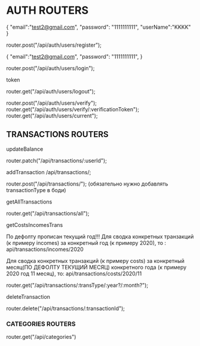 # AUTH ROUTERS

{
"email":"test2@gmail.com",
"password": "1111111111",
"userName":"KKKK"
}

router.post("/api/auth/users/register");

{
"email":"test2@gmail.com",
"password": "1111111111",
}

router.post("/api/auth/users/login");

token

router.get("/api/auth/users/logout");

router.post("/api/auth/users/verify");
router.get("/api/auth/users/verify/:verificationToken");
router.get("/api/auth/users/current");

## TRANSACTIONS ROUTERS

updateBalance

router.patch("/api/transactions/:userId");

addTransaction
/api/transactions/;

router.post("/api/transactions/");
(обязательно нужно добавлять transactionType в боди)

getAllTransactions

router.get("/api/transactions/all");

getCostsIncomesTrans

По дефолту прописан текущий год!!!
Для сводка конкретных транзакций (к примеру incomes) за конкретный год (к примеру 2020), то :
api/transactions/incomes/2020

Для сводка конкретных транзакций (к примеру costs) за конкретный месяц(ПО ДЕФОЛТУ ТЕКУЩИЙ МЕСЯЦ) конкретного года (к примеру 2020 год 11 месяц), то:
api/transactions/costs/2020/11

router.get("/api/transactions/:transType/:year?/:month?");

deleteTransaction

router.delete("/api/transactions/:transactionId");

### CATEGORIES ROUTERS

router.get("/api/categories")
